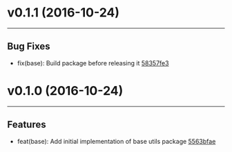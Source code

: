 # v0.1.1 (2016-10-24)
---


## Bug Fixes

- fix(base): Build package before releasing it [58357fe3](https://github.com/milankinen/culli/commits/58357fe3c1affef3a97a15e4bf688e2675a82cf4)


# v0.1.0 (2016-10-24)
---


## Features

- feat(base): Add initial implementation of base utils package [5563bfae](https://github.com/milankinen/culli/commits/5563bfae343185adcebad10f73c946c91c589c4d)



